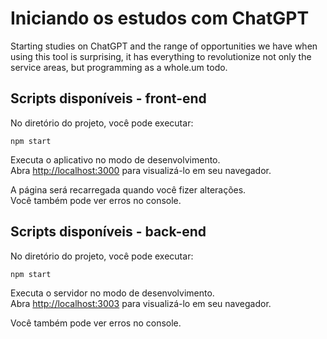 # Iniciando os estudos com ChatGPT

Starting studies on ChatGPT and the range of opportunities we have when using this tool is surprising, 
it has everything to revolutionize not only the service areas, but programming as a whole.um todo.

## Scripts disponíveis - front-end

No diretório do projeto, você pode executar:

`npm start`

Executa o aplicativo no modo de desenvolvimento.\
Abra [http://localhost:3000](http://localhost:3000) para visualizá-lo em seu navegador.

A página será recarregada quando você fizer alterações.\
Você também pode ver erros no console.


## Scripts disponíveis - back-end

No diretório do projeto, você pode executar:

`npm start`

Executa o servidor no modo de desenvolvimento.\
Abra [http://localhost:3003](http://localhost:3003) para visualizá-lo em seu navegador.

Você também pode ver erros no console.

